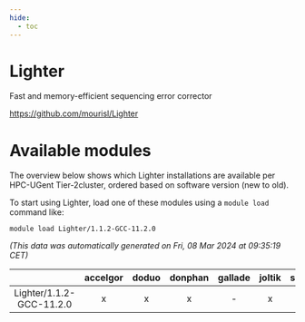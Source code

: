 ```yaml
---
hide:
  - toc
---
```


Lighter
=======


Fast and memory-efficient sequencing error corrector

https://github.com/mourisl/Lighter
# Available modules


The overview below shows which Lighter installations are available per HPC-UGent Tier-2cluster, ordered based on software version (new to old).

To start using Lighter, load one of these modules using a `module load` command like:

```shell
module load Lighter/1.1.2-GCC-11.2.0
```

*(This data was automatically generated on Fri, 08 Mar 2024 at 09:35:19 CET)*  

| |accelgor|doduo|donphan|gallade|joltik|skitty|
| :---: | :---: | :---: | :---: | :---: | :---: | :---: |
|Lighter/1.1.2-GCC-11.2.0|x|x|x|-|x|x|
